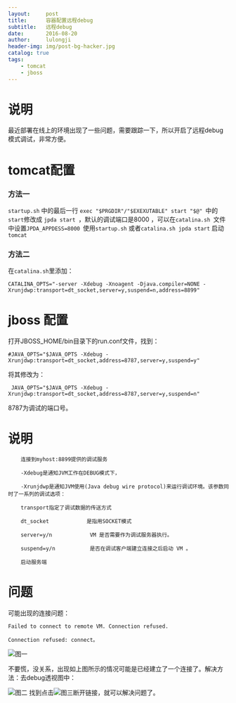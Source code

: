 ```yaml
---
layout:     post
title:      容器配置远程debug
subtitle:   远程debug
date:       2016-08-20
author:     lulongji
header-img: img/post-bg-hacker.jpg
catalog: true
tags:
    - tomcat
    - jboss
---
```


# 说明
最近部署在线上的环境出现了一些问题，需要跟踪一下，所以开启了远程debug模式调试，非常方便。

# tomcat配置

### 方法一
```startup.sh``` 中的最后一行 ```exec "$PRGDIR"/"$EXEXUTABLE" start "$@" ```中的```start```修改成 ```jpda start ```，默认的调试端口是8000 ，可以在```catalina.sh ```文件中设置```JPDA_APPDESS=8000 ```使用```startup.sh``` 或者```catalina.sh jpda start``` 启动```tomcat``` 

### 方法二
在```catalina.sh```里添加： 

    CATALINA_OPTS="-server -Xdebug -Xnoagent -Djava.compiler=NONE -Xrunjdwp:transport=dt_socket,server=y,suspend=n,address=8899" 


# jboss 配置

打开JBOSS_HOME/bin目录下的run.conf文件，找到：

    #JAVA_OPTS="$JAVA_OPTS -Xdebug -Xrunjdwp:transport=dt_socket,address=8787,server=y,suspend=y"

将其修改为：

     JAVA_OPTS="$JAVA_OPTS -Xdebug -Xrunjdwp:transport=dt_socket,address=8787,server=y,suspend=n"

8787为调试的端口号。

# 说明
 
        连接到myhost:8899提供的调试服务

        -Xdebug是通知JVM工作在DEBUG模式下，

        -Xrunjdwp是通知JVM使用(Java debug wire protocol)来运行调试环境。该参数同时了一系列的调试选项：

        transport指定了调试数据的传送方式

        dt_socket            是指用SOCKET模式

        server=y/n            VM 是否需要作为调试服务器执行。

        suspend=y/n           是否在调试客户端建立连接之后启动 VM 。

        启动服务端


# 问题

可能出现的连接问题：

    Failed to connect to remote VM. Connection refused.

    Connection refused: connect。

![图一](https://raw.githubusercontent.com/lulongji/lulongji.github.io/master/imgs/tomcat/222.jpg)

不要慌，没关系，出现如上图所示的情况可能是已经建立了一个连接了。解决方法：去debug透视图中：

![图二](https://raw.githubusercontent.com/lulongji/lulongji.github.io/master/imgs/tomcat/333.jpg)
找到点击![图三](https://raw.githubusercontent.com/lulongji/lulongji.github.io/master/imgs/tomcat/444.jpg)断开链接，就可以解决问题了。

